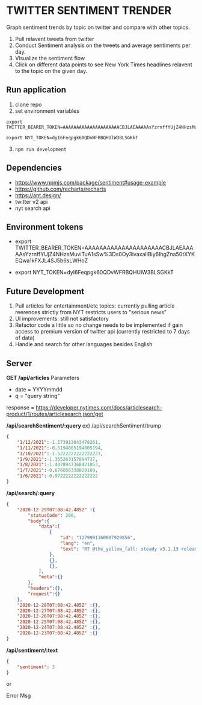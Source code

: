 # TWITTER SENTIMENT TRENDER

Graph sentiment trends by topic on twitter and compare with other topics.

1. Pull relavent tweets from twitter
2. Conduct Sentiment analysis on the tweets and average sentiments per day.
3. Visualize the sentiment flow
4. Click on different data points to see New York Times headlines relavent to the topic on the given day.

## Run application
1. clone repo
2. set environment variables
```
export TWITTER_BEARER_TOKEN=AAAAAAAAAAAAAAAAAAAAACBJLAEAAAAAsYzrnffYUjZ4NHzsMuviTuA1sSw%3Ds0Oy3ivaxaIlBiy6IhgZna50tXYKEQwa1kFXJL4SJ5b6sLWHoZ

export NYT_TOKEN=dyI6Feqpgk60QDvWFRBQHUlW3BLSGKkT
```
3. `npm run development`

## Dependencies
+ https://www.npmjs.com/package/sentiment#usage-example
+ https://github.com/recharts/recharts
+ https://ant.design/
+ twitter v2 api
+ nyt search api

## Environment tokens 
- export TWITTER_BEARER_TOKEN=AAAAAAAAAAAAAAAAAAAAACBJLAEAAAAAsYzrnffYUjZ4NHzsMuviTuA1sSw%3Ds0Oy3ivaxaIlBiy6IhgZna50tXYKEQwa1kFXJL4SJ5b6sLWHoZ

- export NYT_TOKEN=dyI6Feqpgk60QDvWFRBQHUlW3BLSGKkT

## Future Development
1. Pull articles for entertainment/etc topics: currently pulling article reerences strictly from NYT restricts users to "serious news"
2. UI improvements: still not satisfactory
3. Refactor code a little so no change needs to be implemented if gain access to premium version of twitter api (currently restricted to 7 days of data)
4. Handle and search for other languages besides English 

## Server
<b>GET /api/articles</b>
Parameters
- date = YYYYmmdd
- q = "query string"

response = https://developer.nytimes.com/docs/articlesearch-product/1/routes/articlesearch.json/get

<b>/api/searchSentiment/:query </b>
ex) /api/searchSentiment/trump
```json
{
    "1/12/2021":-1.173913043478261,
    "1/11/2021":-0.5194805194805194,
    "1/10/2021":-1.5222222222222221,
    "1/9/2021":-1.355263157894737,
    "1/8/2021":-1.4078947368421053,
    "1/7/2021":-0.676056338028169,
    "1/6/2021":-0.9722222222222222
}
```

<b>/api/search/:query </b>

```json
{
    "2020-12-29T07:08:42.485Z" :{
        "statusCode": 200,
        "body":{
            "data":[
                {
                    "id": "1279991360007929856",
                    "lang": "en",
                    "text": "RT @the_yellow_fall: steady v3.1.13 releases: Discover, assess and mitigate known vulnerabilities in your Java and Python projects https://…"
                },
                {},
                {},
            ],
            "meta":{}
        },
        "headers":{},
        "request":{}
    },
    "2020-12-28T07:08:42.485Z" :{},
    "2020-12-27T07:08:42.485Z" :{},
    "2020-12-26T07:08:42.485Z" :{},
    "2020-12-25T07:08:42.485Z" :{},
    "2020-12-24T07:08:42.485Z" :{},
    "2020-12-23T07:08:42.485Z" :{}
}
```

<b>/api/sentiment/:text</b>
```json
{
    "sentiment": 3
}
``` 


or 

Error Msg